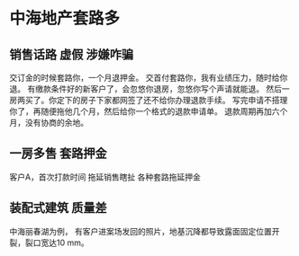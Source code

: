 # 中海地产套路多 

## 销售话路 虚假 涉嫌咋骗

交订金的时候套路你，一个月退押金。
交首付套路你，我有业绩压力，随时给你退。
有缴款条件好的新客户了，会忽悠你退房，忽悠你写个声请就能退。
然后一房两买了。你定下的房子下家都网签了还不给你办理退款手续。
写完申请不搭理你了，再随便拖他几个月，然后给你一个格式的退款申请单。 退款周期再加六个月，没有协商的余地。


## 一房多售 套路押金


客户A，首次打款时间
拖延销售瞎扯 各种套路拖延押金

## 装配式建筑 质量差
中海丽春湖为例， 有客户进案场发回的照片，地基沉降都导致露面固定位置开裂，裂口宽达10 mm。
